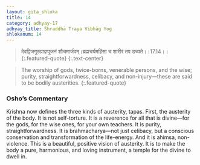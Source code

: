 ```yaml
---
layout: gita_shloka
title: 14
category: adhyay-17
adhyay_title: Śhraddhā Traya Vibhāg Yog
shlokanum: 14
---
```


> देवद्विजगुरुप्राज्ञपूजनं शौचमार्जवम्।ब्रह्मचर्यमहिंसा च शारीरं तप उच्यते।।17.14।।
{:.featured-quote}
{:.text-center}

> The worship of gods, twice-borns, venerable persons, and the wise; purity, straightforwardness, celibacy, and non-injury—these are said to be bodily austerities.
{:.featured-quote}

### Osho’s Commentary
Krishna now defines the three kinds of austerity, tapas. First, the austerity of the body.
It is not self-torture. It is a reverence for all that is divine—for the gods, for the wise ones, for your own teachers. It is purity, straightforwardness. It is brahmacharya—not just celibacy, but a conscious conservation and transformation of the life-energy. And it is ahimsa, non-violence.
This is a beautiful, positive vision of austerity. It is to make the body a pure, harmonious, and loving instrument, a temple for the divine to dwell in.

